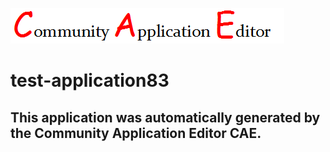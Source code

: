 ![CAE](https://github.com/CAE-Community-Application-Editor/CAE-Deployment-Temp/blob/master/img/logo.png)  

test-application83
===================


This application was automatically generated by the Community Application Editor CAE.  
---------------
